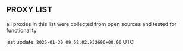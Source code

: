 ## PROXY LIST

all proxies in this list were collected from open sources and tested for functionality

last update: `2025-01-30 09:52:02.932696+00:00` UTC